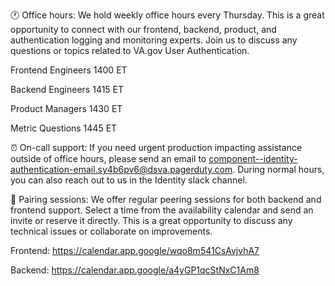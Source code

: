 🕐 Office hours: We hold weekly office hours every Thursday. This is a great opportunity to connect with our frontend, backend, product, and authentication logging and monitoring experts. Join us to discuss any questions or topics related to VA.gov User Authentication.

Frontend Engineers 1400 ET

Backend Engineers 1415 ET

Product Managers 1430 ET

Metric Questions 1445 ET

⏰ On-call support: If you need urgent production impacting assistance outside of office hours, please send an email to component--identity-authentication-email.sy4b6pv6@dsva.pagerduty.com. During normal hours, you can also reach out to us in the Identity slack channel.

📅 Pairing sessions: We offer regular peering sessions for both backend and frontend support. Select a time from the availability calendar and send an invite or reserve it directly. This is a great opportunity to discuss any technical issues or collaborate on improvements.

Frontend: https://calendar.app.google/wqo8m541CsAvjvhA7 

Backend: https://calendar.app.google/a4yGP1qcStNxC1Am8
